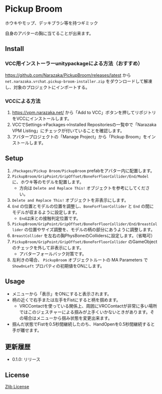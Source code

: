 # Pickup Broom

ホウキやモップ、デッキブラシ等を持つギミック

自身のアバターの胸に当てることが出来ます。

## Install

### VCC用インストーラーunitypackageによる方法（おすすめ）

https://github.com/Narazaka/PickupBroom/releases/latest から `net.narazaka.vrchat.pickup-broom-installer.zip` をダウンロードして解凍し、対象のプロジェクトにインポートする。

### VCCによる方法

1. https://vpm.narazaka.net/ から「Add to VCC」ボタンを押してリポジトリをVCCにインストールします。
2. VCCでSettings→Packages→Installed Repositoriesの一覧中で「Narazaka VPM Listing」にチェックが付いていることを確認します。
3. アバタープロジェクトの「Manage Project」から「Pickup Broom」をインストールします。

## Setup

1. `/Packages/Pickup Broom/PickupBroom` prefabをアバター内に配置します。
2. `PickupBroom/GripPoint/GripOffset/BoneForFloorCollider/End/Model` に、ホウキ等のモデルを配置します。
   - 方向は `Delete and Replace This!` オブジェクトを参考にしてください。
3. `Delete and Replace This!` オブジェクトを非表示にします。
4. `End` の位置とモデルの位置を調整し、`BoneForFloorCollider` と `End` の間にモデルが収まるように設定します。
   - `End`は床との接触判定位置です。
5. `PickupBroom/GripPoint/GripOffset/BoneForFloorCollider/End/BreastCollider` の位置やサイズ調整を、モデルの柄の部分にあうように調整します。
6. `BreastCollider` を左右の胸PhysBoneのCollidersに設定します。（省略可）
7. `PickupBroom/GripPoint/GripOffset/BoneForFloorCollider` のGameObjectのチェックを外して非表示にします。
   - アバターフォールバック対策です。
8. 左利きの場合、 `PickupBroom` オブジェクトルートの MA Parameters で `ShowOnLeft` プロパティの初期値をONにします。

## Usage

- メニューから「表示」をONにすると表示されます。
- 柄の近くで右手または左手をFistにすると柄を掴めます。
  - VRCContactを使っている関係上、周囲にVRCContactが非常に多い場所ではこのジェスチャーによる掴みが上手くいかないときがあります。その場合はメニューから掴み状態を変更出来ます。
- 掴んだ状態でFistを0.5秒間継続したのち、HandOpenを0.5秒間継続すると手が離せます。

## 更新履歴

- 0.1.0: リリース

## License

[Zlib License](LICENSE.txt)

